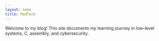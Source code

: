 ```yaml
---
layout: home
title: MadTech
---
```


Welcome to my blog! This site documents my learning journey in low-level systems, C, assembly, and cybersecurity.
